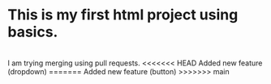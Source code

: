 # This is my first html project using basics.
<br>
I am trying merging using pull requests.
<<<<<<< HEAD
Added new feature (dropdown)
=======
Added new feature (button)
>>>>>>> main
